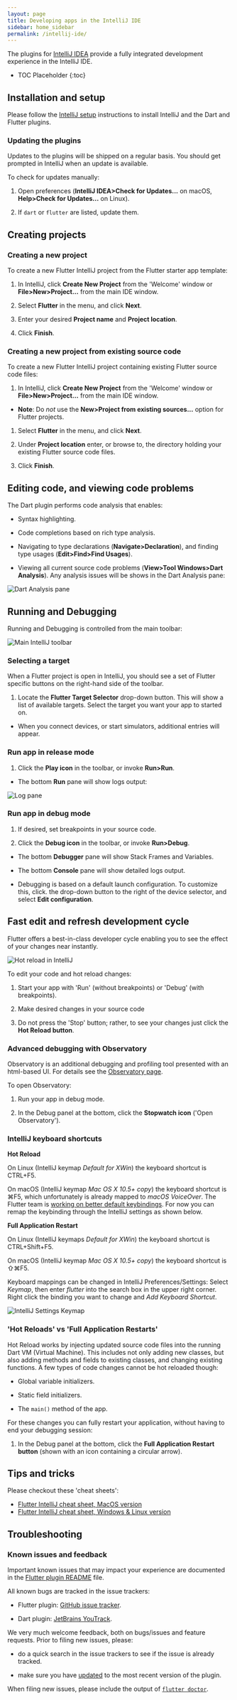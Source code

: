 ```yaml
---
layout: page
title: Developing apps in the IntelliJ IDE
sidebar: home_sidebar
permalink: /intellij-ide/
---
```


The plugins for [IntelliJ IDEA](https://www.jetbrains.com/idea/) provide a
fully integrated development experience in the IntelliJ IDE.

* TOC Placeholder
{:toc}

## Installation and setup

Please follow the [IntelliJ setup](/intellij-setup/) instructions to install IntelliJ and
the Dart and Flutter plugins.

### Updating the plugins<a name="updating"/>

Updates to the plugins will be shipped on a regular basis. You should get
prompted in IntelliJ when an update is available.

To check for updates manually:

1. Open preferences (**IntelliJ IDEA>Check for Updates...** on macOS,
**Help>Check for Updates...** on Linux).

1. If `dart` or `flutter` are listed, update them.

## Creating projects

### Creating a new project

To create a new Flutter IntelliJ project from the Flutter starter app template:

1. In IntelliJ, click **Create New Project** from the 'Welcome' window or
**File>New>Project...** from the main IDE window.

1. Select **Flutter** in the menu, and click **Next**.

1. Enter your desired **Project name** and **Project location**.

1. Click **Finish**.

### Creating a new project from existing source code

To create a new Flutter IntelliJ project containing existing Flutter source code
files:

1. In IntelliJ, click **Create New Project** from the 'Welcome' window or
**File>New>Project...** from the main IDE window.
  - **Note**: Do *not* use the **New>Project from existing sources...** option for Flutter projects.

1. Select **Flutter** in the menu, and click **Next**.

1. Under **Project location** enter, or browse to, the directory holding your
existing Flutter source code files.

1. Click **Finish**.

## Editing code, and viewing code problems

The Dart plugin performs code analysis that enables:

* Syntax highlighting.

* Code completions based on rich type analysis.

* Navigating to type declarations (**Navigate>Declaration**), and finding type
 usages (**Edit>Find>Find Usages**).

* Viewing all current source code problems (**View>Tool Windows>Dart Analysis**).
Any analysis issues will be shows in the Dart Analysis pane:

![Dart Analysis pane](/images/intellij/dart-analysis.png)

## Running and Debugging

Running and Debugging is controlled from the main toolbar:

![Main IntelliJ toolbar](/images/intellij/main-toolbar.png)

### Selecting a target

When a Flutter project is open in IntelliJ, you should see a set of Flutter
specific buttons on the right-hand side of the toolbar.

1. Locate the **Flutter Target Selector** drop-down button. This will show a
 list of available targets. Select the target you want your app to started on.

* When you connect devices, or start simulators, additional entries will appear.

### Run app in release mode

1. Click the **Play icon** in the toolbar, or invoke **Run>Run**.

* The bottom **Run** pane will show logs output:

![Log pane](/images/intellij/log.png)

### Run app in debug mode

1. If desired, set breakpoints in your source code.

1. Click the **Debug icon** in the toolbar, or invoke **Run>Debug**.

* The bottom **Debugger** pane will show Stack Frames and Variables.

* The bottom **Console** pane will show detailed logs output.

* Debugging is based on a default launch configuration. To customize this, click.
 the drop-down button to the right of the device selector, and select **Edit configuration**.

## Fast edit and refresh development cycle

Flutter offers a best-in-class developer cycle enabling you to see the effect of
your changes near instantly.

![Hot reload in IntelliJ](/images/intellij/hot-reload.gif)

To edit your code and hot reload changes:

1. Start your app with 'Run' (without breakpoints) or 'Debug' (with breakpoints).

1. Make desired changes in your source code

1. Do not press the 'Stop' button; rather, to see your changes just click the
**Hot Reload button**.

### Advanced debugging with Observatory

Observatory is an additional debugging and profiling tool presented with an
html-based UI. For details see the [Observatory page](https://dart-lang.github.io/observatory/).

To open Observatory:

1. Run your app in debug mode.

1. In the Debug panel at the bottom, click the **Stopwatch icon** ('Open Observatory').

### IntelliJ keyboard shortcuts

**Hot Reload**

On Linux (IntelliJ keymap _Default for XWin_) the keyboard shortcut is CTRL+F5.

On macOS (IntelliJ keymap _Mac OS X 10.5+ copy_) the keyboard shortcut is ⌘F5,
which unfortunately is already mapped to _macOS VoiceOver_. The Flutter team is
[working on better default
keybindings](https://github.com/flutter/flutter-intellij/issues/335). For now
you can remap the keybinding through the IntelliJ settings as shown below.

**Full Application Restart**

On Linux (IntelliJ keymaps _Default for XWin_) the keyboard shortcut is
CTRL+Shift+F5.

On macOS (IntelliJ keymap _Mac OS X 10.5+ copy_) the keyboard shortcut is ⇧⌘F5.

Keyboard mappings can be changed in IntelliJ Preferences/Settings: Select
*Keymap*, then enter _flutter_ into the search box in the upper right corner.
Right click the binding you want to change and _Add Keyboard Shortcut_.

![IntelliJ Settings Keymap](/images/intellij/keymap-settings-flutter-plugin.png)


### 'Hot Reloads' vs 'Full Application Restarts'

Hot Reload works by injecting updated source code files into the running Dart VM
(Virtual Machine). This includes not only adding new classes, but also adding
methods and fields to existing classes, and changing existing functions. A few
types of code changes cannot be hot reloaded though:

* Global variable initializers.

* Static field initializers.

* The `main()` method of the app.

For these changes you can fully restart your application, without having to end
your debugging session:

1. In the Debug panel at the bottom, click the **Full Application Restart button**
(shown with an icon containing a circular arrow).

## Tips and tricks

Please checkout these 'cheat sheets':

  * [Flutter IntelliJ cheat sheet, MacOS version](/downloads/Flutter-IntelliJ-cheat-sheet-MacOS.pdf)
  * [Flutter IntelliJ cheat sheet, Windows & Linux version](/downloads/Flutter-IntelliJ-cheat-sheet-WindowsLinux.pdf)

## Troubleshooting

### Known issues and feedback

Important known issues that may impact your experience are documented in the
[Flutter plugin README](https://github.com/flutter/flutter-intellij/blob/master/README.md) file.

All known bugs are tracked in the issue trackers:

  * Flutter plugin: [GitHub issue
   tracker](https://github.com/flutter/flutter-intellij/issues).

  * Dart plugin: [JetBrains
   YouTrack](https://youtrack.jetbrains.com/issues?q=%23dart%20%23Unresolved).

We very much welcome feedback, both on bugs/issues and feature requests. Prior
to filing new issues, please:

  * do a quick search in the issue trackers to see if the issue is already
   tracked.

  * make sure you have [updated](#updating) to the most recent version of the
   plugin.

When filing new issues, please include the output of [`flutter
doctor`](https://flutter.io/bug-reports/#provide-some-flutter-diagnostics).
